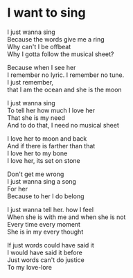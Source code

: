 # I want to sing

I just wanna sing\
Because the words give me a ring\
Why can't I be offbeat\
Why I gotta follow the musical sheet?

Because when I see her\
I remember no lyric. I remember no tune.\
I just remember,\
that I am the ocean and she is the moon

I just wanna sing\
To tell her how much I love her\
That she is my need\
And to do that, I need no musical sheet

I love her to moon and back\
And if there is farther than that\
I love her to my bone\
I love her, its set on stone

Don't get me wrong\
I just wanna sing a song\
For her\
Because to her I do belong

I just wanna tell her. how I feel\
When she is with me and when she is not\
Every time every moment\
She is in my every thought

If just words could have said it\
I would have said it before\
Just words can't do justice\
To my love-lore